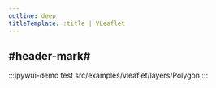 ```yaml
---
outline: deep
titleTemplate: :title | VLeaflet
---
```


## #header-mark#
:::ipywui-demo test
src/examples/vleaflet/layers/Polygon
::: 

